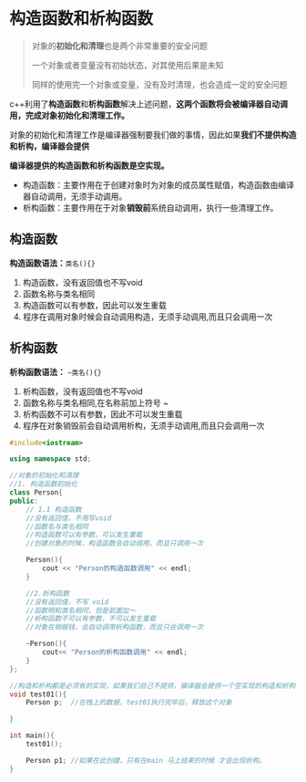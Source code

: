 # 构造函数和析构函数

> 对象的**初始化和清理**也是两个非常重要的安全问题
>
> 一个对象或者变量没有初始状态，对其使用后果是未知
>
> 同样的使用完一个对象或变量，没有及时清理，也会造成一定的安全问题

c++利用了**构造函数**和**析构函数**解决上述问题，**这两个函数将会被编译器自动调用，完成对象初始化和清理工作。**

对象的初始化和清理工作是编译器强制要我们做的事情，因此如果**我们不提供构造和析构，编译器会提供**

**编译器提供的构造函数和析构函数是空实现。**

* 构造函数：主要作用在于创建对象时为对象的成员属性赋值，构造函数由编译器自动调用，无须手动调用。
* 析构函数：主要作用在于对象**销毁前**系统自动调用，执行一些清理工作。

## 构造函数

**构造函数语法：**`类名(){}`

1. 构造函数，没有返回值也不写void
2. 函数名称与类名相同
3. 构造函数可以有参数，因此可以发生重载
4. 程序在调用对象时候会自动调用构造，无须手动调用,而且只会调用一次

## 析构函数

**析构函数语法：** `~类名(){}`

1. 析构函数，没有返回值也不写void
2. 函数名称与类名相同,在名称前加上符号 \~
3. 析构函数不可以有参数，因此不可以发生重载
4. 程序在对象销毁前会自动调用析构，无须手动调用,而且只会调用一次

```cpp
#include<iostream>

using namespace std;

//对象的初始化和清理
//1. 构造函数初始化
class Person{
public:
    // 1.1 构造函数
    //没有返回值，不用写void
    //函数名与类名相同
    //构造函数可以有参数，可以发生重载
    //创建对象的时候，构造函数会自动调用，而且只调用一次

    Person(){
        cout << "Person的构造函数调用" << endl;
    }

    //2.析构函数
    //没有返回值，不写 void
    //函数明和类名相同，但是前面加～
    //析构函数不可以有参数，不可以发生重载
    //对象在销毁钱，会自动调用析构函数，而且只会调用一次

    ~Person(){
        cout<< "Person的析构函数调用" << endl;
    }
};

//构造和析构都是必须有的实现，如果我们自己不提供，编译器会提供一个空实现的构造和析构
void test01(){
    Person p;  //在栈上的数据，test01执行完毕后，释放这个对象

}

int main(){
    test01();

    Person p1; //如果在此创建，只有在main 马上结束的时候 才会出现析构。
}
```
